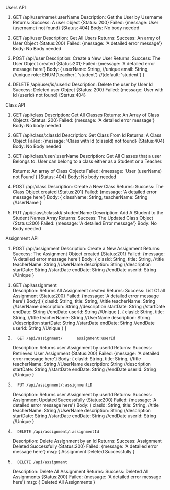 Users API

1. GET /api/user/name/:userName
   Description: Get the User by Username
   Returns:
   Success: A user object {Status: 200}
   Failed: {message: User (username) not found} {Status: 404}
   Body: No body needed

2. GET /api/user
   Description: Get All Users
   Returns:
   Success: An array of User Object {Status:200}
   Failed: {message: 'A detailed error message'}
   Body: No Body needed

3) POST /api/user
   Description: Create a New User
   Returns:
   Success: The User Object created {Status:201}
   Failed: {message: 'A detailed error message here'}
   Body:
   {
   userName: String, //unique
   email: String, //unique
   role: ENUM('teacher', 'student') //[default: 'student']
   }

4) DELETE /api/user/is/:userId
   Description: Delete the user by User Id
   Success: Deleted user Object {Status: 200}
   Failed: {message: User with Id (userId) not found} {Status:404}

Class API

1. GET /api/class
   Description: Get All Classes
   Returns: An Array of Class Objects {Status: 200}
   Failed: {message: 'A detailed error message'}
   Body: No body needed

2. GET /api/class/:classId
   Description: Get Class From Id
   Returns: A Class Object
   Failed: {message: 'Class with Id (classId) not found} {Status:404}
   Body: No Body needed

3. GET /api/class/user/:userName
   Description: Get All Classes that a user Belongs to.
   User can belong to a class either as a Student or a Teacher.

   Returns: An array of Class Objects
   Failed: {message: 'User (userName) not Found'} {Status: 404}
   Body: No body needed

4. POST /api/class
   Description: Create a New Class
   Returns:
   Success: The Class Object created {Status:201}
   Failed: {message: 'A detailed error message here'}
   Body:
   {
   className: String,
   teacherName: String //UserName
   }

5. PUT /api/class/:classId/:studentName
   Description: Add A Student to the Student Names Array
   Returns:
   Success: The Updated Class Object {Status:200}
   Failed: {message: 'A detailed Error message'}
   Body: No Body needed

Assignment API

1. POST /api/assignment
   Description: Create a New Assignment
   Returns:
   Success: The Assignment Object created {Status:201}
   Failed: {message: 'A detailed error message here'}
   Body:
   {
   clasId: String,
   title: String, //title
   teacherName: String //UserName
   description: String //description
   startDate: String //startDate
   endDate: String //endDate
   userId: String //Unique
   }

1)  GET /api/assignment  
    Description: Returns All Assignment created
    Returns:
    Success: List Of all Assignment {Status:200}
    Failed: {message: 'A detailed error message here'}
    Body:[
    {
    clasId: String,
    title: String, //title
    teacherName: String //UserName
    description: String //description
    startDate: String //startDate
    endDate: String //endDate
    userId: String //Unique
    },
    {
    clasId: String,
    title: String, //title
    teacherName: String //UserName
    description: String //description
    startDate: String //startDate
    endDate: String //endDate
    userId: String //Unique
    }
    ]

2)       GET /api/assignment/      assignment:userId
    Description: Returns user Assignment by userId
    Returns:
    Success: Retrieved User Assignment {Status:200}
    Failed: {message: 'A detailed error message here'}
    Body:
    {
    clasId: String,
    title: String, //title
    teacherName: String //UserName
    description: String //description
    startDate: String //startDate
    endDate: String //endDate
    userId: String //Unique
    }
3)       PUT /api/assignment/:assignmentiD

    Description: Returns user Assignment by userId
    Returns:
    Success: Assignment Updated Successfully {Status:200}
    Failed: {message: 'A detailed error message here'}
    Body:
    {
    clasId: String,
    title: String, //title
    teacherName: String //UserName
    description: String //description
    startDate: String //startDate
    endDate: String //endDate
    userId: String //Unique
    }

4)       DELETE /api/assignment/:assignmentId

    Description: Delete Assignment by an Id
    Returns:
    Success: Assignment Deleted Successfully {Status:200}
    Failed: {message: 'A detailed error message here'}
    msg:
    {
    Assignment Deleted Successfully
    }

5)       DELETE /api/assignment
    Description: Delete All Assignment
    Returns:
    Success: Deleted All Assignments {Status:200}
    Failed: {message: 'A detailed error message here'}
    msg:
    {
    Deleted All Assignments
    }
